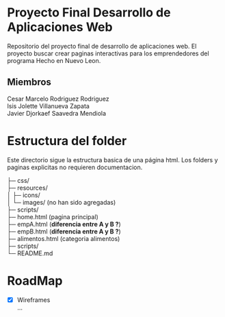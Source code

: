 # Proyecto Final Desarrollo de Aplicaciones Web

Repositorio del proyecto final de desarrollo de aplicaciones web. El proyecto buscar crear paginas interactivas para los emprendedores del programa Hecho en Nuevo Leon.

## Miembros

Cesar Marcelo Rodriguez Rodriguez\
Isis Jolette Villanueva Zapata\
Javier Djorkaef Saavedra Mendiola

# Estructura del folder

Este directorio sigue la estructura basica de una página html. Los folders y paginas explicitas no requieren documentacion.

├─ css/  \
├─ resources/ \
│ ├─ icons/ \
│ └─ images/ (no han sido agregadas) \
├─ scripts/  \
├─ home.html (pagina principal) \
├─ empA.html (**diferencia entre A y B ?**) \
├─ empB.html (**diferencia entre A y B ?**) \
├─ alimentos.html (categoria alimentos) \
├─ scripts/  \
└─ README.md

# RoadMap

- [x] Wireframes \
...

